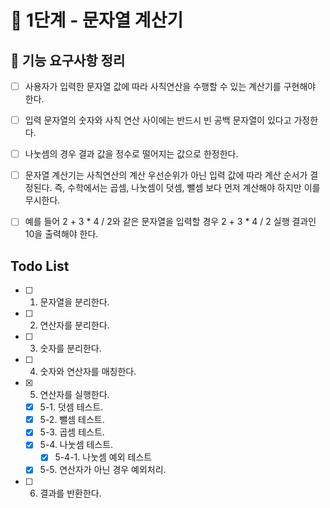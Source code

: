 # 🚀 1단계 - 문자열 계산기

## 📝 기능 요구사항 정리
- [ ] 사용자가 입력한 문자열 값에 따라 사칙연산을 수행할 수 있는 계산기를 구현해야 한다.
- [ ] 입력 문자열의 숫자와 사칙 연산 사이에는 반드시 빈 공백 문자열이 있다고 가정한다.
- [ ] 나눗셈의 경우 결과 값을 정수로 떨어지는 값으로 한정한다.
- [ ] 문자열 계산기는 사칙연산의 계산 우선순위가 아닌 입력 값에 따라 계산 순서가 결정된다. 즉, 수학에서는 곱셈, 나눗셈이 덧셈, 뺄셈 보다 먼저 계산해야 하지만 이를 무시한다.
- [ ] 예를 들어 2 + 3 * 4 / 2와 같은 문자열을 입력할 경우 2 + 3 * 4 / 2 실행 결과인 10을 출력해야 한다.


## Todo List
- [ ] 1. 문자열을 분리한다.
- [ ] 2. 연산자를 분리한다.
- [ ] 3. 숫자를 분리한다.
- [ ] 4. 숫자와 연산자를 매칭한다.
- [x] 5. 연산자를 실행한다.
    - [x] 5-1. 덧셈 테스트.
    - [x] 5-2. 뺄셈 테스트.
    - [x] 5-3. 곱셈 테스트.
    - [x] 5-4. 나눗셈 테스트.
        - [x] 5-4-1. 나눗셈 예외 테스트
    - [x] 5-5. 연산자가 아닌 경우 예외처리.
- [ ] 6. 결과를 반환한다.